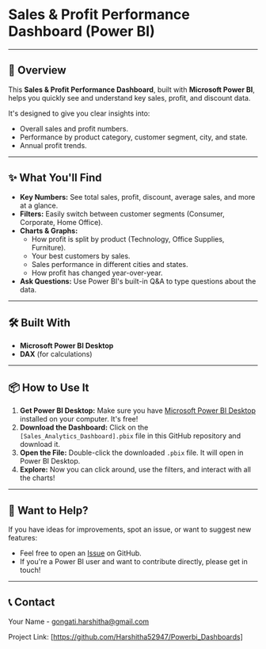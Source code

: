 # Sales & Profit Performance Dashboard (Power BI)

---

## 🚀 Overview

This **Sales & Profit Performance Dashboard**, built with **Microsoft Power BI**, helps you quickly see and understand key sales, profit, and discount data.

It's designed to give you clear insights into:
* Overall sales and profit numbers.
* Performance by product category, customer segment, city, and state.
* Annual profit trends.

---

## ✨ What You'll Find

* **Key Numbers:** See total sales, profit, discount, average sales, and more at a glance.
* **Filters:** Easily switch between customer segments (Consumer, Corporate, Home Office).
* **Charts & Graphs:**
    * How profit is split by product (Technology, Office Supplies, Furniture).
    * Your best customers by sales.
    * Sales performance in different cities and states.
    * How profit has changed year-over-year.
* **Ask Questions:** Use Power BI's built-in Q&A to type questions about the data.

---

## 🛠️ Built With

* **Microsoft Power BI Desktop**
* **DAX** (for calculations)

---

## 📦 How to Use It

1.  **Get Power BI Desktop:** Make sure you have [Microsoft Power BI Desktop](https://powerbi.microsoft.com/en-us/downloads/) installed on your computer. It's free!
2.  **Download the Dashboard:** Click on the `[Sales_Analytics_Dashboard].pbix` file in this GitHub repository and download it.
3.  **Open the File:** Double-click the downloaded `.pbix` file. It will open in Power BI Desktop.
4.  **Explore:** Now you can click around, use the filters, and interact with all the charts!

---

## 🤝 Want to Help?

If you have ideas for improvements, spot an issue, or want to suggest new features:
* Feel free to open an [Issue](https://github.com/Harshitha52947/Powerbi_Dashboards) on GitHub.
* If you're a Power BI user and want to contribute directly, please get in touch!

---

## 📞 Contact

Your Name - gongati.harshitha@gmail.com

Project Link: [https://github.com/Harshitha52947/Powerbi_Dashboards]
